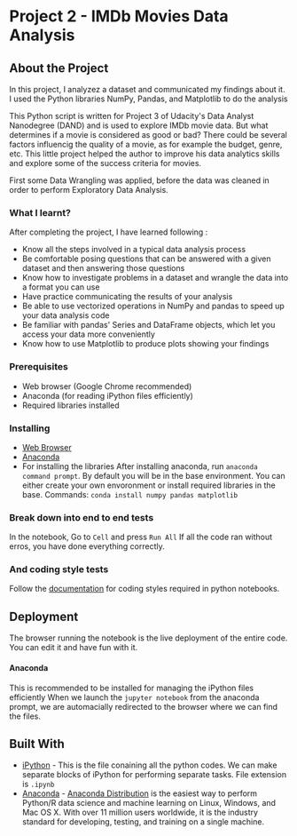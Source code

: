 # Project 2 - IMDb Movies Data Analysis

## About the Project
In this project, I analyzez a dataset and communicated my findings about it. I used the Python libraries NumPy, Pandas, and Matplotlib to do the analysis

This Python script is written for Project 3 of Udacity's Data Analyst Nanodegree (DAND) and is used to explore IMDb movie data. But what determines if a movie is considered as good or bad? There could be several factors influencig the quality of a movie, as for example the budget, genre, etc. This little project helped the author to improve his data analytics skills and explore some of the success criteria for movies.

First some Data Wrangling was applied, before the data was cleaned in order to perform Exploratory Data Analysis.

### What I learnt?

After completing the project, I have learned following :

- Know all the steps involved in a typical data analysis process
- Be comfortable posing questions that can be answered with a given dataset and then answering those questions
- Know how to investigate problems in a dataset and wrangle the data into a format you can use
- Have practice communicating the results of your analysis
- Be able to use vectorized operations in NumPy and pandas to speed up your data analysis code
- Be familiar with pandas' Series and DataFrame objects, which let you access your data more conveniently
- Know how to use Matplotlib to produce plots showing your findings

### Prerequisites

 - Web browser (Google Chrome recommended)
 - Anaconda (for reading iPython files efficiently)
 - Required libraries installed

### Installing

- [Web Browser]([https://www.google.com/chrome/](https://www.google.com/chrome/))
- [Anaconda]([https://www.anaconda.com/distribution/](https://www.anaconda.com/distribution/))
- For installing the libraries 
	After installing anaconda, run `anaconda command prompt`. By default you will be in the base environment. You can either create your own envoronment or install required libraries in the base.
	Commands: `conda install numpy pandas matplotlib`

### Break down into end to end tests

In the notebook, Go to `Cell` and press `Run All`
If all the code ran without erros, you have done everything correctly.

### And coding style tests

Follow the [documentation]([https://jupyter.readthedocs.io/en/latest/development_guide/coding_style.html](https://jupyter.readthedocs.io/en/latest/development_guide/coding_style.html)) for coding styles required in python notebooks.

## Deployment

The browser running the notebook is the live deployment of the entire code. You can edit it and have fun with it.

#### Anaconda
This is recommended to be installed for managing the iPython files efficiently
When we launch the `jupyter notebook` from the anaconda prompt, we are automacially redirected to the browser where we can find the files.

## Built With

 - [iPython]([https://ipython.org/](https://ipython.org/)) - This is the file conaining all the python codes. We can make separate blocks of iPython for performing separate tasks. File extension is `.ipynb`
- [Anaconda]([https://www.anaconda.com/distribution/](https://www.anaconda.com/distribution/)) - [Anaconda Distribution](https://docs.anaconda.com/anaconda/) is the easiest way to perform Python/R data science and machine learning on Linux, Windows, and Mac OS X. With over 11 million users worldwide, it is the industry standard for developing, testing, and training on a single machine.
